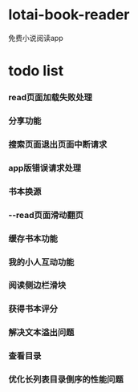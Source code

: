 # lotai-book-reader
免费小说阅读app

# todo list
### read页面加载失败处理
### 分享功能
### 搜索页面退出页面中断请求
### app版错误请求处理
### 书本换源
### --read页面滑动翻页
### 缓存书本功能
### 我的小人互动功能
### 阅读侧边栏滑块
### 获得书本评分
### 解决文本溢出问题
### 查看目录
### 优化长列表目录倒序的性能问题